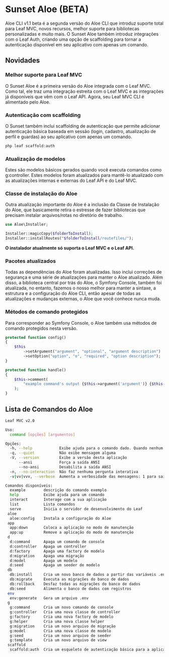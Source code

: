 # Sunset Aloe (BETA)

Aloe CLI v1.1 beta é a segunda versão do Aloe CLI que introduz suporte total para Leaf MVC, novos recursos, melhor suporte para bibliotecas personalizadas e muito mais. O Sunset Aloe também introduz integrações com o Leaf Auth, criando uma opção de scaffolding para tornar a autenticação disponível em seu aplicativo com apenas um comando.

## Novidades

### Melhor suporte para Leaf MVC

O Sunset Aloe é a primeira versão do Aloe integrada com o Leaf MVC. Como tal, ele traz uma integração estreita com o Leaf MVC e as integrações já disponíveis que vêm com o Leaf API. Agora, seu Leaf MVC CLI é alimentado pelo Aloe.

### Autenticação com scaffolding

O Sunset também inclui scaffolding de autenticação que permite adicionar autenticação básica baseada em sessão (login, cadastro, atualização de perfil e guardas) ao seu aplicativo com apenas um comando.

```sh
php leaf scaffold:auth
```

### Atualização de modelos

Estes são modelos básicos gerados quando você executa comandos como g:controller. Estes modelos foram atualizados para mantê-lo atualizado com as atualizações internas e externas do Leaf API e do Leaf MVC.


### Classe de instalação do Aloe

Outra atualização importante do Aloe é a inclusão da Classe de Instalação do Aloe, que basicamente retira o estresse de fazer bibliotecas que precisam instalar arquivos/rotas no diretório de trabalho.

```php
use Aloe\Installer;

Installer::magicCopy($folderToInstall);
Installer::installRoutes("$folderToInstall/routefiles/");
```

**O instalador atualmente só suporta o Leaf MVC e o Leaf API.**

### Pacotes atualizados

Todas as dependências do Aloe foram atualizadas. Isso inclui correções de segurança e uma série de atualizações para manter o Aloe atualizado. Além disso, a biblioteca central por trás do Aloe, o Symfony Console, também foi atualizada, no entanto, fazemos o nosso melhor para manter a sintaxe, a estrutura e a configuração do Aloe CLI, então apesar de todas as atualizações e mudanças externas, o Aloe que você conhece nunca muda.

### Métodos de comando protegidos

Para corresponder ao Symfony Console, o Aloe também usa métodos de comando protegidos nesta versão.

```php
protected function config()
{
    $this
        ->setArgument("argument", "optional", "argument description")
        ->setOption("option", "o", "required", "option description");
}

protected function handle()
{
    $this->comment(
        "example command's output {$this->argument('argument')} {$this->option('option')}"
    );
}
```

## Lista de Comandos do Aloe

```sh
Leaf MVC v2.0

Uso:
  command [opções] [argumentos]

Opções:
  -h, --help            Exibe ajuda para o comando dado. Quando nenhum comando é dado, exibe ajuda para o comando de lista
  -q, --quiet           Não exibe mensagem alguma
  -V, --version         Exibe a versão desta aplicação
      --ansi            Força a saída ANSI
      --no-ansi         Desabilita a saída ANSI
  -n, --no-interaction  Não faz nenhuma pergunta interativa
  -v|vv|vvv, --verbose  Aumenta a verbosidade das mensagens: 1 para saída normal, 2 para saída mais detalhada e 3 para modo de depuração

Comandos disponíveis:
  example        descrição do comando exemplo
  help           Exibe ajuda para um comando
  interact       Interage com a sua aplicação
  list           Lista comandos
  serve          Inicia o servidor de desenvolvimento do Leaf
 aloe
  aloe:config    Instala a configuração do Aloe
 app
  app:down       Coloca a aplicação no modo de manutenção
  app:up         Remove a aplicação do modo de manutenção
 d
  d:command      Apaga um comando de console
  d:controller   Apaga um controller
  d:factory      Apaga uma factory de modelo
  d:migration    Apaga uma migração
  d:model        Apaga um modelo
  d:seed         Apaga um seeder de modelo
 db
  db:install     Cria um novo banco de dados a partir das variáveis .env
  db:migrate     Executa as migrações do banco de dados
  db:rollback    Desfaz todas as migrações do banco de dados
  db:seed        Alimenta o banco de dados com registros
 env
  env:generate   Gera um arquivo .env
 g
  g:command      Cria um novo comando de console
  g:controller   Cria uma nova classe de controller
  g:factory      Cria uma nova factory de modelo
  g:helper       Cria uma nova classe helper
  g:migration    Cria um novo arquivo de migração
  g:model        Cria uma nova classe de modelo
  g:seed         Cria um novo arquivo de seeder
  g:template     Cria um novo arquivo de view
 scaffold
  scaffold:auth  Cria um esqueleto de autenticação básica para a aplicação

```
